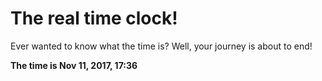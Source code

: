 # The real time clock!

Ever wanted to know what the time is? Well, your journey is about to end!

**The time is Nov 11, 2017, 17:36**